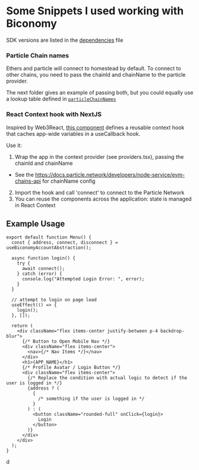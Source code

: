 # Some Snippets I used working with Biconomy

SDK versions are listed in the [dependencies](./dependencies) file

### Particle Chain names

Ethers and particle will connect to homestead by default. To connect to other chains, you need to pass the chainId and chainName to the particle provider.

The next folder gives an example of passing both, but you could equally use a lookup table defined in [`particleChainNames`](./snippets/particle/particleChainNames.ts)

### React Context hook with NextJS

Inspired by Web3React, [this component](./snippets/next) defines a reusable context hook that caches app-wide variables in a useCallback hook.

Use it:

1. Wrap the app in the context provider (see providers.tsx), passing the chainId and chainName

- See the https://docs.particle.network/developers/node-service/evm-chains-api for chainName config

2. Import the hook and call 'connect' to connect to the Particle Network
3. You can reuse the components across the application: state is managed in React Context

## Example Usage

```tsx
export default function Menu() {
  const { address, connect, disconnect } = useBiconomyAccountAbstraction();

  async function login() {
    try {
      await connect();
    } catch (error) {
      console.log("Attempted Login Error: ", error);
    }
  }

  // attempt to login on page load
  useEffect(() => {
    login();
  }, []);

  return (
    <div className="flex items-center justify-between p-4 backdrop-blur">
      {/* Button to Open Mobile Nav */}
      <div className="flex items-center">
        <nav>{/* Nav Items */}</nav>
      </div>
      <h1>{APP_NAME}</h1>
      {/* Profile Avatar / Login Button */}
      <div className="flex items-center">
        {/* Replace the condition with actual logic to detect if the user is logged in */}
        {address ? (
          {
            /* something if the user is logged in */
          }
        ) : (
          <button className="rounded-full" onClick={login}>
            Login
          </button>
        )}
      </div>
    </div>
  );
}
```

d
